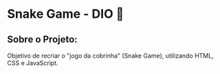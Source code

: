 # Snake Game - DIO :snake: 





## Sobre o Projeto:

Objetivo de recriar o "jogo da cobrinha" (Snake Game), utilizando HTML, CSS e JavaScript.
